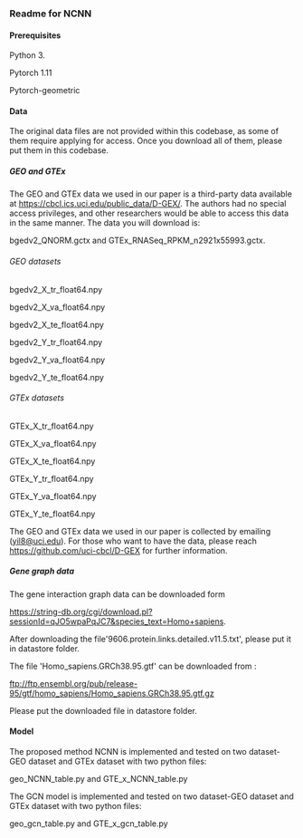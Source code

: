 ### Readme for NCNN
#### Prerequisites
Python 3.

Pytorch 1.11

Pytorch-geometric

#### Data
The original data files are not provided within this codebase, as some of them require applying for access. Once you download all of them, please put them in this codebase.

##### GEO and GTEx
The GEO and GTEx data we used in our paper is a third-party data available at https://cbcl.ics.uci.edu/public_data/D-GEX/. The authors had no special access privileges, and other researchers would be able to access this data in the same manner. The data you will download is:

bgedv2_QNORM.gctx and GTEx_RNASeq_RPKM_n2921x55993.gctx.

###### GEO datasets

bgedv2_X_tr_float64.npy

bgedv2_X_va_float64.npy

bgedv2_X_te_float64.npy

bgedv2_Y_tr_float64.npy

bgedv2_Y_va_float64.npy

bgedv2_Y_te_float64.npy

###### GTEx datasets

GTEx_X_tr_float64.npy

GTEx_X_va_float64.npy

GTEx_X_te_float64.npy

GTEx_Y_tr_float64.npy

GTEx_Y_va_float64.npy

GTEx_Y_te_float64.npy


The GEO and GTEx data we used in our paper is collected by emailing (yil8@uci.edu). For those who want to have the data, please reach https://github.com/uci-cbcl/D-GEX for further information.

##### Gene graph data
The gene interaction graph data can be downloaded form 

https://string-db.org/cgi/download.pl?sessionId=qJO5wpaPqJC7&species_text=Homo+sapiens.

After downloading the file'9606.protein.links.detailed.v11.5.txt', please put it in datastore folder.

The file 'Homo_sapiens.GRCh38.95.gtf' can be downloaded from :

ftp://ftp.ensembl.org/pub/release-95/gtf/homo_sapiens/Homo_sapiens.GRCh38.95.gtf.gz

Please put the downloaded file in datastore folder.

#### Model
The proposed method NCNN is implemented and tested on two dataset-GEO dataset and GTEx dataset with two python files:

geo_NCNN_table.py and GTE_x_NCNN_table.py


The GCN model is implemented and tested on two dataset-GEO dataset and GTEx dataset with two python files:

geo_gcn_table.py and GTE_x_gcn_table.py
